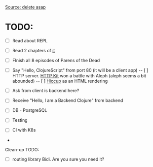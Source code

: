 [Source: delete asap](https://docs.google.com/document/d/1WJAk6iOF9-p_oI_3BIixNjGZSgIWYwvCZUFv7dBvc1w/edit)


# TODO: 
- [ ] Read about REPL
- [ ] Read 2 chapters of [it](https://www.braveclojure.com/getting-started/)
- [ ] FInish all 8 episodes of Parens of the Dead
- [ ] Say "Hello, ClojureScript" from port 80 (it will be a client app)
-- [ ] HTTP server. [HTTP Kit](https://github.com/http-kit/http-kit) won a battle with Aleph (aleph seems a bit abounded)
-- [ ] [Hiccup](https://github.com/weavejester/hiccup/) as an HTML rendering

- [ ] Ask from client is backend here?
- [ ] Receive "Hello, I am a Backend Clojure" from backend
- [ ] DB - PostgreSQL
- [ ] Testing
- [ ] CI with K8s
- 
Clean-up TODO:
- [ ] routing library Bidi. Are you sure you need it? 
